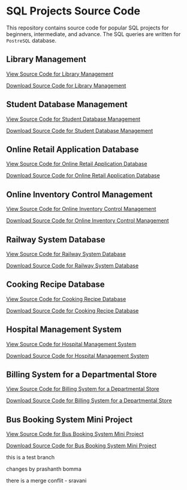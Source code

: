 # SQL Projects Source Code

This repository contains source code for popular SQL projects for beginners, intermediate, and advance. The SQL queries are written for `PostreSQL` database.

## Library Management

[View Source Code for Library Management](markdown_files/library_management.md)

[Download Source Code for Library Management](library_management.sql)

## Student Database Management

[View Source Code for Student Database Management](markdown_files/student_management.md)

[Download Source Code for Student Database Management](student_management.sql)

## Online Retail Application Database 

[View Source Code for Online Retail Application Database](markdown_files/online_retail_app.md)

[Download Source Code for Online Retail Application Database](online_retail_app.sql)

## Online Inventory Control Management

[View Source Code for Online Inventory Control Management](markdown_files/inventory_control_management.md)

[Download Source Code for Online Inventory Control Management](inventory_control_management.sql)

## Railway System Database

[View Source Code for Railway System Database](markdown_files/railway_system.md)

[Download Source Code for Railway System Database](railway_system.sql)

## Cooking Recipe Database

[View Source Code for Cooking Recipe Database](markdown_files/cooking_recipe.md)

[Download Source Code for Cooking Recipe Database](cooking_recipe.sql)

## Hospital Management System

[View Source Code for Hospital Management System](markdown_files/hospital_management.md)

[Download Source Code for Hospital Management System](hospital_management.sql)

## Billing System for a Departmental Store

[View Source Code for Billing System for a Departmental Store](markdown_files/billing_system.md)

[Download Source Code for Billing System for a Departmental Store](billing_system.sql)

## Bus Booking System Mini Project

[View Source Code for Bus Booking System Mini Project](markdown_files/bus_booking.md)

[Download Source Code for Bus Booking System Mini Project](bus_booking.sql)


this is a test branch

changes by prashanth  bomma 

there is a merge conflit - sravani
